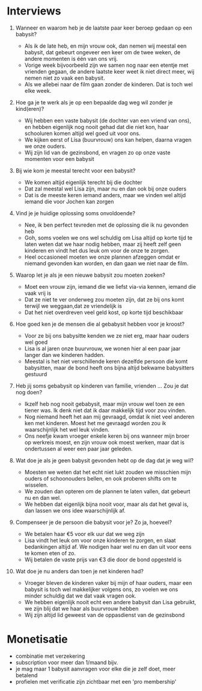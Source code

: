 # Interviews

1. Wanneer en waarom heb je de laatste paar keer beroep gedaan op een babysit?

    * Als ik de late heb, en mijn vrouw ook, dan nemen wij meestal een babysit, dat gebeurt ongeveer een keer om de twee weken, de andere momenten is één van ons vrij.
    * Vorige week bijvoorbeeld zijn we samen nog naar een etentje met vrienden gegaan, de andere laatste keer weet ik niet direct meer, wij nemen niet zo vaak een babysit.
    * Als we allebei naar de film gaan zonder de kinderen. Dat is toch wel elke week.

1. Hoe ga je te werk als je op een bepaalde dag weg wil zonder je kind(eren)?

    * Wij hebben een vaste babysit (de dochter van een vriend van ons), en hebben eigenlijk nog nooit gehad dat die niet kon, haar schooluren komen altijd wel goed uit voor ons.
    * We kijken eerst of Lisa (buurvrouw) ons kan helpen, daarna vragen we onze ouders.
    * Wij zijn lid van de gezinsbond, en vragen zo op onze vaste momenten voor een babysit

1. Bij wie kom je meestal terecht voor een babysit?

    * We komen altijd eigenlijk terecht bij die dochter
    * Dat zal meestal wel Lisa zijn, maar nu en dan ook bij onze ouders
    * Dat is de meeste keren iemand anders, maar we vinden wel altijd iemand die voor Jochen kan zorgen

1. Vind je je huidige oplossing soms onvoldoende?

    * Nee, ik ben perfect tevreden met de oplossing die ik nu gevonden heb
    * Goh, soms voelen we ons wel schuldig om Lisa altijd op korte tijd te laten weten dat we haar nodig hebben, maar zij heeft zelf geen kinderen en vindt het dus leuk om voor de onze te zorgen.
    * Heel occasioneel moeten we onze plannen afzeggen omdat er niemand gevonden kan worden, en dan gaan we niet naar de film.

1. Waarop let je als je een nieuwe babysit zou moeten zoeken?

    * Moet een vrouw zijn, iemand die we liefst via-via kennen, iemand die vaak vrij is
    * Dat ze niet te ver onderweg zou moeten zijn, dat ze bij ons komt terwijl we weggaan,dat ze vriendelijk is
    * Dat het niet overdreven veel geld kost, op korte tijd beschikbaar

1. Hoe goed ken je de mensen die al gebabysit hebben voor je kroost?

    * Voor ze bij ons babysitte kenden we ze niet erg, maar haar ouders wel goed
    * Lisa is al jaren onze buurvrouw, we wonen hier al een paar jaar langer dan we kinderen hadden.
    * Meestal is het niet verschillende keren dezelfde persoon die komt babysitten, maar de bond heeft ons bijna altijd bekwame babysitters gestuurd

1. Heb jij soms gebabysit op kinderen van familie, vrienden … Zou je dat nog doen?

    * Ikzelf heb nog nooit gebabysit, maar mijn vrouw wel toen ze een tiener was. Ik denk niet dat ik daar makkelijk tijd voor zou vinden.
    * Nog niemand heeft het aan mij gevraagd, omdat ik niet veel anderen ken met kinderen. Moest het me gevraagd worden zou ik waarschijnlijk het wel leuk vinden.
    * Ons neefje kwam vroeger enkele keren bij ons wanneer mijn broer op werkreis moest, en zijn vrouw ook moest werken, maar dat is ondertussen al weer een paar jaar geleden.

1. Wat doe je als je geen babysit gevonden hebt op de dag dat je weg wil?

    * Moesten we weten dat het echt niet lukt zouden we misschien mijn ouders of schoonouders bellen, en ook proberen shifts om te wisselen.
    * We zouden dan opteren om de plannen te laten vallen, dat gebeurt nu en dan wel.
    * We hebben dat eigenlijk bijna nooit voor, maar als dat het geval is, dan lassen we ons idee waarschijnlijk af.

1. Compenseer je de persoon die babysit voor je? Zo ja, hoeveel?

    * We betalen haar €5 voor elk uur dat we weg zijn
    * Lisa vindt het leuk om voor onze kinderen te zorgen, en slaat bedankingen altijd af. We nodigen haar wel nu en dan uit voor eens te komen eten of zo.
    * Wij betalen de vaste prijs van €3 die door de bond opgesteld is

1. Wat doe je nu anders dan toen je net kinderen had?

    * Vroeger bleven de kinderen vaker bij mijn of haar ouders, maar een babysit is toch wel makkelijker volgens ons, zo voelen we ons minder schuldig dat we dat vaak vragen ook.
    * We hebben eigenlijk nooit echt een andere babysit dan Lisa gebruikt, we zijn blij dat we haar als buurvrouw hebben
    * Wij zijn altijd lid geweest van de oppasdienst van de gezinsbond

# Monetisatie

* combinatie met verzekering
* subscription voor meer dan 1/maand bijv.
* je mag maar 1 babysit aanvragen voor elke die je zelf doet, meer betalend
* profielen met verificatie zijn zichtbaar met een 'pro membership'
